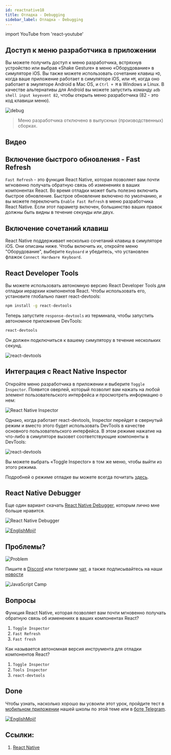 ```yaml
---
id: reactnative18
title: Отладка - Debugging
sidebar_label: Отладка - Debugging
---
```


import YouTube from 'react-youtube'

## Доступ к меню разработчика в приложении

Вы можете получить доступ к меню разработчика, встряхнув устройство или выбрав «Shake Gesture» в меню «Оборудование» в симуляторе iOS. Вы также можете использовать сочетание клавиш `⌘D`, когда ваше приложение работает в симуляторе iOS, или `⌘M`, когда оно работает в эмуляторе Android в Mac OS, и `Ctrl + M` в Windows и Linux. В качестве альтернативы для Android вы можете запустить команду `adb shell input keyevent 82`, чтобы открыть меню разработчика (82 - это код клавиши меню).

![debug](https://reactnative.dev/assets/images/DeveloperMenu-f22b01f374248b3242dfb3a1017f98a8.png)

> Меню разработчика отключено в выпускных (производственных) сборках.

## Видео

<YouTube videoId="7tb8JE0-yb4" />

## Включение быстрого обновления - Fast Refresh

`Fast Refresh` - это функция React Native, которая позволяет вам почти мгновенно получать обратную связь об изменениях в ваших компонентах React. Во время отладки может быть полезно включить быстрое обновление. Быстрое обновление включено по умолчанию, и вы можете переключить `Enable Fast Refresh` в меню разработчика React Native. Если этот параметр включен, большинство ваших правок должны быть видны в течение секунды или двух.

## Включение сочетаний клавиш

React Native поддерживает несколько сочетаний клавиш в симуляторе iOS. Они описаны ниже. Чтобы включить их, откройте меню "Оборудование", выберите `Keyboard` и убедитесь, что установлен флажок `Connect Hardware Keyboard`.

## React Developer Tools

Вы можете использовать автономную версию React Developer Tools для отладки иерархии компонентов React. Чтобы использовать его, установите глобально пакет react-devtools:

```bash npm2yarn
npm install -g react-devtools
```

Теперь запустите `response-devtools` из терминала, чтобы запустить автономное приложение DevTools:

```bash
react-devtools
```

Он должен подключиться к вашему симулятору в течение нескольких секунд.

![react-devtools](https://reactnative.dev/assets/images/ReactDevTools-46f5369dca7c5f17b9e2390e76968d56.png)

## Интеграция с React Native Inspector

Откройте меню разработчика в приложении и выберите `Toggle Inspector`. Появится оверлей, который позволит вам нажать на любой элемент пользовательского интерфейса и просмотреть информацию о нем:

![React Native Inspector](https://reactnative.dev/assets/images/Inspector-4bd1342086bcd964bbd7f82e453743a7.gif)

Однако, когда работает react-devtools, Inspector перейдет в свернутый режим и вместо этого будет использовать DevTools в качестве основного пользовательского интерфейса. В этом режиме нажатие на что-либо в симуляторе вызовет соответствующие компоненты в DevTools:

![react-devtools](https://reactnative.dev/assets/images/ReactDevToolsInspector-fb13d6cdad3479437715a25e038cf6f6.gif)

Вы можете выбрать «Toggle Inspector» в том же меню, чтобы выйти из этого режима.

Подробней о режиме отладке вы можете всегда почитать [здесь](https://reactnative.dev/docs/debugging).

## React Native Debugger

Еще один вариант скачать [React Native Debugger](https://github.com/jhen0409/react-native-debugger), которым лично мне больше нравится.

![React Native Debugger](https://user-images.githubusercontent.com/3001525/29451479-6621bf1a-83c8-11e7-8ebb-b4e98b1af91c.png)

[![EnglishMoji!](/img/logo/NeuroCoder.png)](https://vk.com/neurocoder)

## Проблемы?

![Problem](https://media.giphy.com/media/xTiTnGeUsWOEwsGoG4/giphy.gif)

Пишите в [Discord](https://discord.gg/6GDAfXn) или телеграмм [чат](https://t.me/jscampapp), а также подписывайтесь на наши [новости](https://t.me/javascriptapp)

![JavaScript Camp](/img/bandlink.png)

## Вопросы

Функция React Native, которая позволяет вам почти мгновенно получать обратную связь об изменениях в ваших компонентах React?

1. `Toggle Inspector`
2. `Fast Refresh`
3. `Fast fresh`

Как называется автономная версия инструмента для отладки компонентов React?

1. `Toggle Inspector`
2. `Tools Inspector`
3. `react-devtools`

## Done 

Чтобы узнать, насколько хорошо вы усвоили этот урок, пройдите тест в [мобильном приложении](http://onelink.to/njhc95) нашей школы по этой теме или в [боте Telegram](https://t.me/javascriptcamp_bot).

[![EnglishMoji!](/img/logo/NeuroCoder.png)](https://vk.com/neurocoder)

## Ссылки:

1. [React Native](https://reactnative.dev/docs/debugging)

